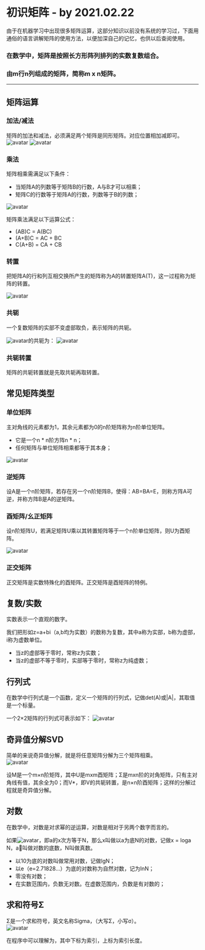 初识矩阵 - by 2021.02.22
=================
由于在机器学习中出现很多矩阵运算，这部分知识以前没有系统的学习过，下面用通俗的语言讲解矩阵的使用方法，以便加深自己的记忆，也供以后查阅使用。
### 在数学中，矩阵是按照长方形阵列排列的实数复数组合。
### 由m行n列组成的矩阵，简称m x n矩阵。
<hr>

矩阵运算
------------

### 加法/减法
矩阵的加法和减法，必须满足两个矩阵是同形矩阵。对应位置相加减即可。
![avatar](./draftdoc/images/add.svg)
![avatar](./draftdoc/images/sub.svg)

### 乘法
矩阵相乘需满足以下条件：
- 当矩阵A的列数等于矩阵B的行数，A与B才可以相乘；
- 矩阵C的行数等于矩阵A的行数，列数等于B的列数；

![avatar](./draftdoc/images/multip.svg)

矩阵乘法满足以下运算公式：
- (AB)C = A(BC)
- (A+B)C = AC + BC
- C(A+B) = CA + CB

### 转置
把矩阵A的行和列互相交换所产生的矩阵称为A的转置矩阵A(T)，这一过程称为矩阵的转置。

![avatar](./draftdoc/images/trans.svg)


### 共轭
一个复数矩阵的实部不变虚部取负，表示矩阵的共轭。

![avatar](./draftdoc/images/conjugate1.svg)的共轭为：
![avatar](./draftdoc/images/conjugate2.svg)

### 共轭转置
矩阵的共轭转置就是先取共轭再取转置。

常见矩阵类型
------------
### 单位矩阵
主对角线的元素都为1，其余元素都为0的n阶矩阵称为n阶单位矩阵。

- 它是一个n * n阶方阵n * n；
- 任何矩阵与单位矩阵相乘都等于其本身；

![avatar](./draftdoc/images/unitm.svg)

### 逆矩阵
设A是一个n阶矩阵，若存在另一个n阶矩阵B，使得：AB=BA=E，则称方阵A可逆，并称方阵B是A的逆矩阵。

### 酉矩阵/幺正矩阵
设n阶矩阵U，若满足矩阵U乘以其转置矩阵等于一个n阶单位矩阵，则U为酉矩阵。

![avatar](./draftdoc/images/unitary.svg)

### 正交矩阵
正交矩阵是实数特殊化的酉矩阵。正交矩阵是酉矩阵的特例。

复数/实数
--------------
实数表示一个直观的数字。

我们把形如z=a+bi（a,b均为实数）的数称为复数，其中a称为实部，b称为虚部，i称为虚数单位。
- 当z的虚部等于零时，常称z为实数；
- 当z的虚部不等于零时，实部等于零时，常称z为纯虚数；

行列式
--------------
在数学中行列式是一个函数，定义一个矩阵的行列式，记做det(A)或|A|，其取值是一个标量。

一个2×2矩阵的行列式可表示如下：
![avatar](./draftdoc/images/def.svg)


奇异值分解SVD
------------------
简单的来说奇异值分解，就是将任意矩阵分解为三个矩阵相乘。<br/>
![avatar](./draftdoc/images/svd.svg)

设M是一个m×n阶矩阵，其中U是mxm酉矩阵；Σ是mxn阶的对角矩阵，只有主对角线有值，其余全为0；而V*，即V的共轭转置，是n×n阶酉矩阵；这样的分解过程就是奇异值分解。

## 对数
在数学中，对数是对求幂的逆运算，对数是相对于另两个数字而言的。

如果![avatar](./draftdoc/images/log.svg)，即a的x次方等于N，那么x叫做以a为底N的对数，记做x = loga N，a叫做对数的底数，N叫做真数。

- 以10为底的对数叫做常用对数，记做lgN；
- 以e（e=2.71828…）为底的对数称为自然对数，记为lnN；
- 零没有对数；
- 在实数范围内，负数无对数。在虚数范围内，负数是有对数的；

## 求和符号Σ
Σ是一个求和符号，英文名称Sigma，（大写Σ，小写σ）。<br/>
![avatar](./draftdoc/images/sigma2.jpg)

在程序中可以理解为，其中下标为索引，上标为索引长度。
